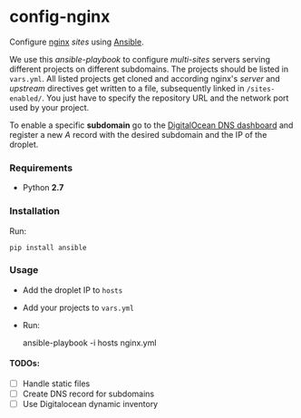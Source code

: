 # config-nginx

Configure [nginx](http://nginx.com/) *sites* using [Ansible](http://www.ansible.com/).

We use this *ansible-playbook* to configure *multi-sites* servers serving different projects on different subdomains. The projects should be listed in `vars.yml`.
All listed projects get cloned and according nginx's *server* and *upstream* directives get written to a file, subsequently linked in `/sites-enabled/`. You just have to specify the repository URL and the network port used by your project.

To enable a specific **subdomain** go to the [DigitalOcean DNS dashboard](https://cloud.digitalocean.com/domains/) and register a new *A* record with the desired subdomain and the IP of the droplet.

### Requirements
- Python **2.7**

### Installation
Run:

	pip install ansible


### Usage
- Add the droplet IP to `hosts`
- Add your projects to `vars.yml`
- Run:

	ansible-playbook -i hosts nginx.yml

#### TODOs:
- [ ] Handle static files
- [ ] Create DNS record for subdomains
- [ ] Use Digitalocean dynamic inventory